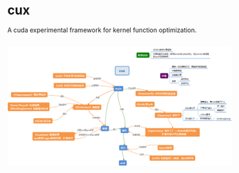 # cux
A cuda experimental framework for kernel function optimization.

![](./images/cux.png "Framework")
---
